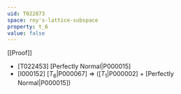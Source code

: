 ```yaml
---
uid: T022873
space: roy's-lattice-subspace
property: t_6
value: false
---
```

[[Proof]]

* [T022453] [Perfectly Normal|P000015]
* [I000152] [$T_6$|P000067] => ([$T_1$|P000002] + [Perfectly Normal|P000015])

